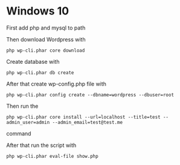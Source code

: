 # Windows 10


First add php and mysql to path

Then download Wordpress with

`php wp-cli.phar core download`

Create database with

`php wp-cli.phar db create`

After that create wp-config.php file with

`php wp-cli.phar config create --dbname=wordpress --dbuser=root`

Then run the

`php wp-cli.phar core install --url=localhost --title=test --admin_user=admin --admin_email=test@test.me`

command

After that run the script with

`php wp-cli.phar eval-file show.php`

